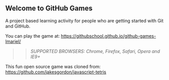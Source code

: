 ## Welcome to GitHub Games

A project based learning activity for people who are getting started with Git and GitHub.

You can play the game at: https://githubschool.github.io/github-games-lmariel/

>> _*SUPPORTED BROWSERS*: Chrome, Firefox, Safari, Opera and IE9+_

This fun open source game was cloned from: https://github.com/jakesgordon/javascript-tetris
